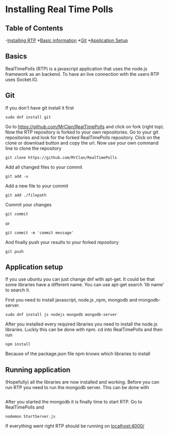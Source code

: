 # Installing Real Time Polls

## Table of Contents
-[Installing RTP](#Installing-Real-Time-Polls)
	*[Basic information](#Basics)
	*[Git](#Git)
	*[Application Setup](#Applcation-setup)

## Basics
RealTimePolls (RTP) is a javascript application that uses the node.js framework as an backend. To have an live connection with the users RTP uses Socket.IO.

## Git
If you don't have git install it first
```
sudo dnf install git
```
Go to https://github.com/MrClan/RealTimePolls and click on fork (right top).
Now the RTP repository is forked to your own repositories.
Go to your git repositories and look for the forked RealTimePolls repository.
Click on the clone or download button and copy the url.
Now use your own command line to clone the repository
```
git clone https://github.com/MrClan/RealTimePolls
```
Add all changed files to your commit
```
git add -u
```
Add a new file to your commit
```
git add ./filepath
```
Commit your changes
```
git commit
```
or
```
git commit -m 'commit message'
```
And finally push your results to your forked repository
```
git push
```

## Application setup

If you use ubuntu you can just change dnf with apt-get.
It could be that some libraries have a different name.
You can use apt-get search 'lib name' to search it.

First you need to install javascript, node.js ,npm, mongodb and mongodb-server.
```
sudo dnf install js nodejs mongodb mongodb-server
```

After you installed every required libraries you need to install the node.js libraries.
Luckly this can be done with npm.
cd into RealTimePolls and then run
```
npm install
```
Because of the package.json file npm knows which libraries to install

## Running application
(Hopefully) all the libraries are now installed and working.
Before you can run RTP you need to run the mongodb server.
This can be done with
```

```
After you started the mongodb it is finally time to start RTP.
Go to RealTimePolls and
```
nodemon StartServer.js
```
If everything went right RTP should be running on [localhost:4000/](localhost:4000/)
